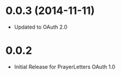# 0.0.3 (2014-11-11)

- Updated to OAuth 2.0

# 0.0.2

- Initial Release for PrayerLetters OAuth 1.0
